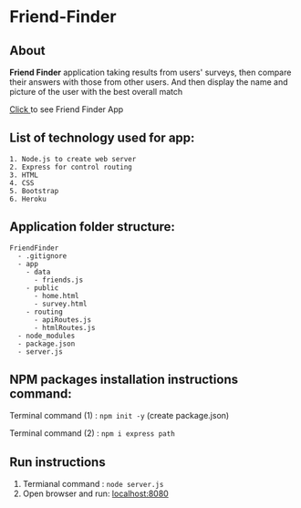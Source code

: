 # Friend-Finder

## About

**Friend Finder** application taking results from users' surveys, then compare their answers with those from other users. And then display the name and picture of the user with the best overall match

[Click ]() to see Friend Finder App

## List of technology used for app:
 
    1. Node.js to create web server
    2. Express for control routing 
    3. HTML
    4. CSS
    5. Bootstrap
    6. Heroku

## Application folder structure:

  ```
  FriendFinder
    - .gitignore
    - app
      - data
        - friends.js
      - public
        - home.html
        - survey.html
      - routing
        - apiRoutes.js
        - htmlRoutes.js
    - node_modules
    - package.json
    - server.js
  ```

  ## NPM packages installation instructions command:

Terminal command (1) : `npm init -y` (create package.json)

Terminal command (2) : `npm i express path`

## Run instructions

 1. Termianal command : `node server.js`
 2. Open browser and run: [localhost:8080](http://localhost:8080)  
